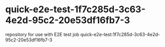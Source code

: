 # quick-e2e-test-1f7c285d-3c63-4e2d-95c2-20e53df16fb7-3
repository for use with E2E test job quick-e2e-test:1f7c285d-3c63-4e2d-95c2-20e53df16fb7-3
